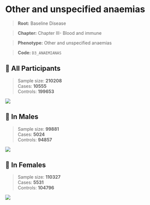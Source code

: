 # Other and unspecified anaemias

> **Root:** Baseline Disease  

> **Chapter:** Chapter III- Blood and immune  

> **Phenotype:** Other and unspecified anaemias  

> **Code:** `D3_ANAEMIANAS`

## 🧪 All Participants  
> Sample size: **210208**  
> Cases: **10555**  
> Controls: **199653**
<img src="/Disease/Figures/ALL/Incidence/D3_ANAEMIANAS.png"/>
<CsvTable src="/Disease/Data/ALL/Incidence/COX_D3_ANAEMIANAS.csv" label="🔍 View full results" />

## 👨 In Males  
> Sample size: **99881**  
> Cases: **5024**  
> Controls: **94857**
<img src="/Disease/Figures/Male/Incidence/D3_ANAEMIANAS.png"/>
<CsvTable src="/Disease/Data/Male/Incidence/COX_D3_ANAEMIANAS.csv" label="🔍 View full results" />

## 👩 In Females  
> Sample size: **110327**  
> Cases: **5531**  
> Controls: **104796**
<img src="/Disease/Figures/Female/Incidence/D3_ANAEMIANAS.png"/>
<CsvTable src="/Disease/Data/Female/Incidence/COX_D3_ANAEMIANAS.csv" label="🔍 View full results" />
